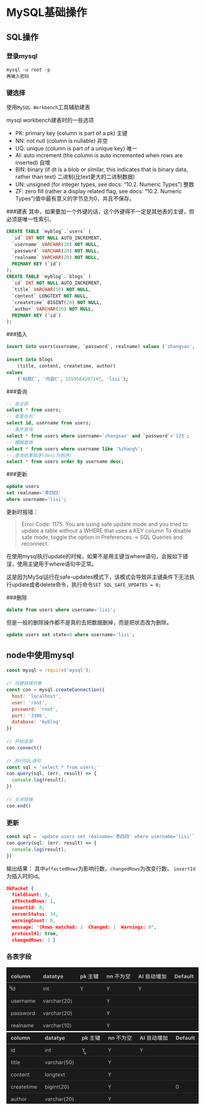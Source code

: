 # MySQL基础操作

## SQL操作

### 登录mysql 
```
mysql -u root -p
再输入密码
```

### 键选择
使用`MySQL Workbench`工具辅助建表

mysql workbench建表时的一些选项
 - PK: primary key (column is part of a pk) 主键
 - NN: not null (column is nullable) 非空
 - UQ: unique (column is part of a unique key) 唯一
 - AI: auto increment (the column is auto incremented when rows are inserted) 自增
 - BIN: binary (if dt is a blob or similar, this indicates that is binary data, rather than text) 二进制(比text更大的二进制数据)
 - UN: unsigned (for integer types, see docs: “10.2. Numeric Types”) 整数
 - ZF: zero fill (rather a display related flag, see docs: “10.2. Numeric Types”)值中最有意义的字节总为0，并且不保存。


###建表
其中，如果要加一个外键的话，这个外键得不一定是其他表的主键，但必须是唯一性索引。
```sql
CREATE TABLE `myblog`.`users` (
  `id` INT NOT NULL AUTO_INCREMENT,
  `username` VARCHAR(20) NOT NULL,
  `password` VARCHAR(20) NOT NULL,
  `realname` VARCHAR(20) NOT NULL,
  PRIMARY KEY (`id`)
);
CREATE TABLE `myblog`.`blogs` (
  `id` INT NOT NULL AUTO_INCREMENT,
  `title` VARCHAR(50) NOT NULL,
  `content` LONGTEXT NOT NULL,
  `createtime` BIGINT(20) NOT NULL,
  `author` VARCHAR(20) NOT NULL,
  PRIMARY KEY (`id`)
);
```

###插入
```sql
insert into users(username, `password`, realname) values ('zhangsan', '123', '张三');

insert into blogs
	(title, content, createtime, author)
values
	('标题C', '内容C', 1559564297147, 'lisi');
```

###查询
```sql
-- 查全部
select * from users;
-- 查某些列
select id, username from users;
-- 条件查询
select * from users where username='zhangsan' and `password`='123';
-- 模糊查询
select * from users where username like '%zhang%';
-- 查询结果排序(desc为倒序)
select * from users order by username desc;
```

###更新
```sql
update users 
set realname='李四四' 
where username='lisi';
```
更新时报错：
> Error Code: 1175. You are using safe update mode and you tried to update a table without a WHERE that uses a KEY column To disable safe mode, toggle the option in Preferences -> SQL Queries and reconnect.

在使用mysql执行update的时候，如果不是用主键当where语句，会报如下错误，使用主键用于where语句中正常。

这是因为MySql运行在safe-updates模式下，该模式会导致非主键条件下无法执行update或者delete命令，执行命令`SET SQL_SAFE_UPDATES = 0;`

###删除
```sql
delete from users where username='lisi';
```
但是一般的删除操作都不是真的去把数据删掉，而是把状态改为删除。
```sql
update users set state=0 where username='lisi';
```

## node中使用mysql
```js
const mysql = require('mysql');

// 创建链接对象
const con = mysql.createConnection({
  host: 'localhost',
  user: 'root',
  password: 'root',
  port: '3306',
  database: 'myblog'
})

// 开始连接
con.connect()

// 执行SQL语句
const sql = 'select * from users;'
con.query(sql, (err, result) => {
  console.log(result);
})

// 关闭链接
con.end()
```
### 更新
```js
const sql = `update users set realname='李四四' where username='lisi'`
con.query(sql, (err, result) => {
  console.log(result);
})
```

输出结果：
其中`affectedRows`为影响行数，`changedRows`为改变行数， `insertId`为插入时的id。
```json
OkPacket {
  fieldCount: 0,
  affectedRows: 1,
  insertId: 0,
  serverStatus: 34,
  warningCount: 0,
  message: '(Rows matched: 1  Changed: 1  Warnings: 0',
  protocol41: true,
  changedRows: 1 }
```


### 各表字段
![](img/users_table.png)
![](img/blogs.png)